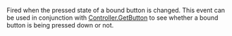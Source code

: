 Fired when the pressed state of a bound button is changed. This event can be used in conjunction with [Controller.GetButton](https://developer.roblox.com/api-reference/function/Controller/GetButton) to see whether a bound button is being pressed down or not.